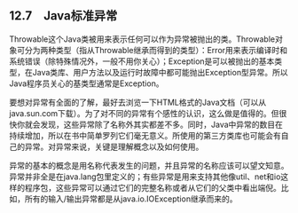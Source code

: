 ## 12.7　Java标准异常

Throwable这个Java类被用来表示任何可以作为异常被抛出的类。Throwable对象可分为两种类型（指从Throwable继承而得到的类型）：Error用来表示编译时和系统错误（除特殊情况外，一般不用你关心）；Exception是可以被抛出的基本类型，在Java类库、用户方法以及运行时故障中都可能抛出Exception型异常。所以Java程序员关心的基类型通常是Exception。

要想对异常有全面的了解，最好去浏览一下HTML格式的Java文档（可以从java.sun.com下载）。为了对不同的异常有个感性的认识，这么做是值得的。但很快你就会发现，这些异常除了名称外其实都差不多。同时，Java中异常的数目在持续增加，所以在书中简单罗列它们毫无意义。所使用的第三方类库也可能会有自己的异常。对异常来说，关键是理解概念以及如何使用。

异常的基本的概念是用名称代表发生的问题，并且异常的名称应该可以望文知意。异常并非全是在java.lang包里定义的；有些异常是用来支持其他像util、net和io这样的程序包，这些异常可以通过它们的完整名称或者从它们的父类中看出端倪。比如，所有的输入/输出异常都是从java.io.IOException继承而来的。